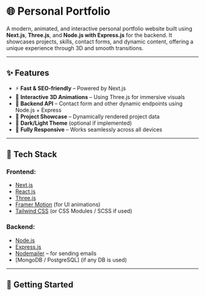 # 🌐 Personal Portfolio

A modern, animated, and interactive personal portfolio website built using **Next.js**, **Three.js**, and **Node.js with Express.js** for the backend. It showcases projects, skills, contact forms, and dynamic content, offering a unique experience through 3D and smooth transitions.

---

## ✨ Features

- ⚡ **Fast & SEO-friendly** – Powered by Next.js
- 🎨 **Interactive 3D Animations** – Using Three.js for immersive visuals
- 💬 **Backend API** – Contact form and other dynamic endpoints using Node.js + Express
- 💼 **Project Showcase** – Dynamically rendered project data
- 🌙 **Dark/Light Theme** (optional if implemented)
- 📱 **Fully Responsive** – Works seamlessly across all devices

---

## 📂 Tech Stack

### Frontend:
- [Next.js](https://nextjs.org/)
- [React.js](https://reactjs.org/)
- [Three.js](https://threejs.org/)
- [Framer Motion](https://www.framer.com/motion/) (for UI animations)
- [Tailwind CSS](https://tailwindcss.com/) (or CSS Modules / SCSS if used)

### Backend:
- [Node.js](https://nodejs.org/)
- [Express.js](https://expressjs.com/)
- [Nodemailer](https://nodemailer.com/) – for sending emails
- [MongoDB / PostgreSQL] (if any DB is used)

---

## 🚀 Getting Started


